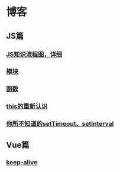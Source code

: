 # 博客
## JS篇
### [JS知识流程图，详细](blog/JS知识总揽.md)
### [模块](blog/模块.md)
### [函数](blog/函数.md)
### [this的重新认识](blog/this的重新认识.md)
### [你所不知道的setTimeout、setInterval](blog/定时器和计时器.md)
## Vue篇
### [keep-alive](blog/keep-alive.md)